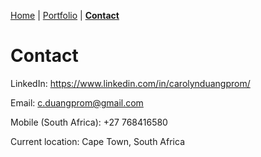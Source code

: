 [Home](https://carolynduangprom.github.io/) | [Portfolio](https://carolynduangprom.github.io/portfolio) | [**Contact**](https://carolynduangprom.github.io/contact)

# Contact

LinkedIn: https://www.linkedin.com/in/carolynduangprom/

Email: c.duangprom@gmail.com

Mobile (South Africa): +27 768416580

Current location: Cape Town, South Africa

